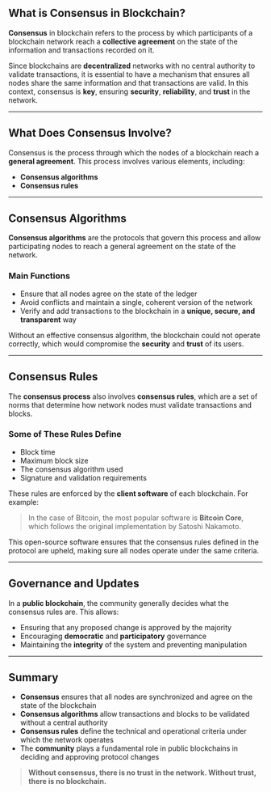 ## **What is Consensus in Blockchain?**

**Consensus** in blockchain refers to the process by which participants of a blockchain network reach a **collective agreement** on the state of the information and transactions recorded on it.

Since blockchains are **decentralized** networks with no central authority to validate transactions, it is essential to have a mechanism that ensures all nodes share the same information and that transactions are valid. In this context, consensus is **key**, ensuring **security**, **reliability**, and **trust** in the network.

---

## **What Does Consensus Involve?**

Consensus is the process through which the nodes of a blockchain reach a **general agreement**. This process involves various elements, including:

- **Consensus algorithms**  
- **Consensus rules**

---

## **Consensus Algorithms**

**Consensus algorithms** are the protocols that govern this process and allow participating nodes to reach a general agreement on the state of the network.

### **Main Functions**

- Ensure that all nodes agree on the state of the ledger  
- Avoid conflicts and maintain a single, coherent version of the network  
- Verify and add transactions to the blockchain in a **unique, secure, and transparent** way

Without an effective consensus algorithm, the blockchain could not operate correctly, which would compromise the **security** and **trust** of its users.

---

## **Consensus Rules**

The **consensus process** also involves **consensus rules**, which are a set of norms that determine how network nodes must validate transactions and blocks.

### **Some of These Rules Define**

- Block time  
- Maximum block size  
- The consensus algorithm used  
- Signature and validation requirements

These rules are enforced by the **client software** of each blockchain. For example:

> In the case of Bitcoin, the most popular software is **Bitcoin Core**, which follows the original implementation by Satoshi Nakamoto.

This open-source software ensures that the consensus rules defined in the protocol are upheld, making sure all nodes operate under the same criteria.

---

## **Governance and Updates**

In a **public blockchain**, the community generally decides what the consensus rules are. This allows:

- Ensuring that any proposed change is approved by the majority  
- Encouraging **democratic** and **participatory** governance  
- Maintaining the **integrity** of the system and preventing manipulation

---

## **Summary**

- **Consensus** ensures that all nodes are synchronized and agree on the state of the blockchain  
- **Consensus algorithms** allow transactions and blocks to be validated without a central authority  
- **Consensus rules** define the technical and operational criteria under which the network operates  
- The **community** plays a fundamental role in public blockchains in deciding and approving protocol changes

> **Without consensus, there is no trust in the network. Without trust, there is no blockchain.**
